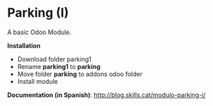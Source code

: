 # Parking (I)

A basic Odoo Module.

**Installation**
* Download folder parking1
* Rename **parking1** to **parking**
* Move folder **parking** to addons odoo folder
* Install module


**Documentation (in Spanish)**: 
http://blog.skills.cat/modulo-parking-i/

